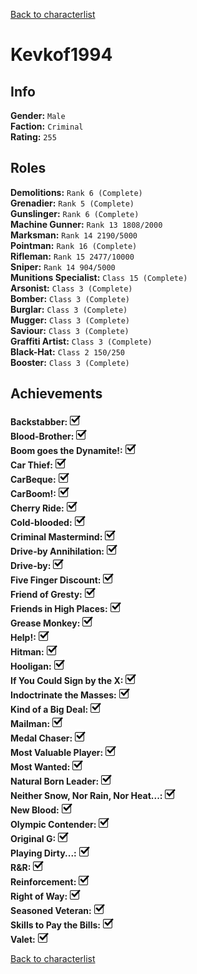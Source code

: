 [Back to characterlist](../Overview.md)

# Kevkof1994

## Info

**Gender:** `Male`  
**Faction:** `Criminal`  
**Rating:** `255`  

## Roles

**Demolitions:** `Rank 6 (Complete)`  
**Grenadier:** `Rank 5 (Complete)`  
**Gunslinger:** `Rank 6 (Complete)`  
**Machine Gunner:** `Rank 13 1808/2000`  
**Marksman:** `Rank 14 2190/5000`  
**Pointman:** `Rank 16 (Complete)`  
**Rifleman:** `Rank 15 2477/10000`  
**Sniper:** `Rank 14 904/5000`  
**Munitions Specialist:** `Class 15 (Complete)`  
**Arsonist:** `Class 3 (Complete)`  
**Bomber:** `Class 3 (Complete)`  
**Burglar:** `Class 3 (Complete)`  
**Mugger:** `Class 3 (Complete)`  
**Saviour:** `Class 3 (Complete)`  
**Graffiti Artist:** `Class 3 (Complete)`  
**Black-Hat:** `Class 2 150/250`  
**Booster:** `Class 3 (Complete)`  

## Achievements

**Backstabber:** ![Check](../../Images/check.png)  
**Blood-Brother:** ![Check](../../Images/check.png)  
**Boom goes the Dynamite!:** ![Check](../../Images/check.png)  
**Car Thief:** ![Check](../../Images/check.png)  
**CarBeque:** ![Check](../../Images/check.png)  
**CarBoom!:** ![Check](../../Images/check.png)  
**Cherry Ride:** ![Check](../../Images/check.png)  
**Cold-blooded:** ![Check](../../Images/check.png)  
**Criminal Mastermind:** ![Check](../../Images/check.png)  
**Drive-by Annihilation:** ![Check](../../Images/check.png)  
**Drive-by:** ![Check](../../Images/check.png)  
**Five Finger Discount:** ![Check](../../Images/check.png)  
**Friend of Gresty:** ![Check](../../Images/check.png)  
**Friends in High Places:** ![Check](../../Images/check.png)  
**Grease Monkey:** ![Check](../../Images/check.png)  
**Help!:** ![Check](../../Images/check.png)  
**Hitman:** ![Check](../../Images/check.png)  
**Hooligan:** ![Check](../../Images/check.png)  
**If You Could Sign by the X:** ![Check](../../Images/check.png)  
**Indoctrinate the Masses:** ![Check](../../Images/check.png)  
**Kind of a Big Deal:** ![Check](../../Images/check.png)  
**Mailman:** ![Check](../../Images/check.png)  
**Medal Chaser:** ![Check](../../Images/check.png)  
**Most Valuable Player:** ![Check](../../Images/check.png)  
**Most Wanted:** ![Check](../../Images/check.png)  
**Natural Born Leader:** ![Check](../../Images/check.png)  
**Neither Snow, Nor Rain, Nor Heat...:** ![Check](../../Images/check.png)  
**New Blood:** ![Check](../../Images/check.png)  
**Olympic Contender:** ![Check](../../Images/check.png)  
**Original G:** ![Check](../../Images/check.png)  
**Playing Dirty...:** ![Check](../../Images/check.png)  
**R&R:** ![Check](../../Images/check.png)  
**Reinforcement:** ![Check](../../Images/check.png)  
**Right of Way:** ![Check](../../Images/check.png)  
**Seasoned Veteran:** ![Check](../../Images/check.png)  
**Skills to Pay the Bills:** ![Check](../../Images/check.png)  
**Valet:** ![Check](../../Images/check.png)  

[Back to characterlist](../Overview.md)
